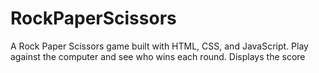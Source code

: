 # RockPaperScissors
A Rock Paper Scissors game built with HTML, CSS, and JavaScript. Play against the computer and see who wins each round. Displays the score
